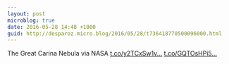 ```yaml
---
layout: post
microblog: true
date: 2016-05-28 14:48 +1000
guid: http://desparoz.micro.blog/2016/05/28/t736418770500096000.html
---
```

The Great Carina Nebula via NASA [t.co/y2TCxSw1v...](https://t.co/y2TCxSw1v5) [t.co/GQTOsHPi5...](https://t.co/GQTOsHPi5c)
